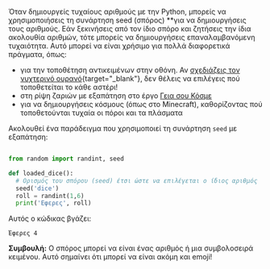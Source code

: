 Όταν δημιουργείς τυχαίους αριθμούς με την Python, μπορείς να χρησιμοποιήσεις τη συνάρτηση </strong>seed (σπόρος) **για να δημιουργήσεις τους αριθμούς. Εάν ξεκινήσεις από τον ίδιο σπόρο και ζητήσεις την ίδια ακολουθία αριθμών, τότε μπορείς να δημιουργήσεις επαναλαμβανόμενη τυχαιότητα. Αυτό μπορεί να είναι χρήσιμο για πολλά διαφορετικά πράγματα, όπως:</p>

- για την τοποθέτηση αντικειμένων στην οθόνη. Αν [σχεδιάζεις τον νυχτερινό ουρανό](https://trinket.io/python/c67c589510?outputOnly=true&runOption=run){target="_blank"}, δεν θέλεις να επιλέγεις πού τοποθετείται το κάθε αστέρι!
- στη ρίψη ζαριών με εξαπάτηση στο έργο [Γεια σου Κόσμε](https://projects.raspberrypi.org/el-GR/projects/hello-world)
- για να δημιουργήσεις κόσμους (όπως στο Minecraft), καθορίζοντας πού τοποθετούνται τυχαία οι πόροι και τα πλάσματα


Ακολουθεί ένα παράδειγμα που χρησιμοποιεί τη συνάρτηση `seed` με εξαπάτηση:

```python

from random import randint, seed

def loaded_dice():
  # Ορισμός του σπόρου (seed) έτσι ώστε να επιλέγεται ο ίδιος αριθμός
  seed('dice')
  roll = randint(1,6)
  print('Εφερες', roll)

```
Αυτός ο κώδικας βγάζει:

```
Έφερες 4
```

**Συμβουλή:** Ο σπόρος μπορεί να είναι ένας αριθμός ή μια συμβολοσειρά κειμένου. Αυτό σημαίνει ότι μπορεί να είναι ακόμη και emoji!

